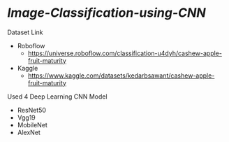 # *Image-Classification-using-CNN*

Dataset Link
- Roboflow
  - https://universe.roboflow.com/classification-u4dyh/cashew-apple-fruit-maturity
- Kaggle
  - https://www.kaggle.com/datasets/kedarbsawant/cashew-apple-fruit-maturity

Used 4 Deep Learning CNN Model
- ResNet50
- Vgg19
- MobileNet
- AlexNet
